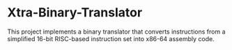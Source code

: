 # Xtra-Binary-Translator
This project implements a binary translator that converts instructions from a simplified 16-bit RISC-based instruction set into x86-64 assembly code.
